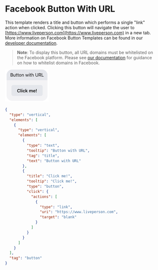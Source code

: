 # Facebook Button With URL

This template renders a title and button which performs a single "link" action when clicked. Clicking this button will navigate the user to [https://www.liveperson.com](https://www.liveperson.com) in a new tab. More information on Facebook Button Templates can be found in our [developer documentation](https://developers.liveperson.com/facebook-messenger-templates-button-template.html).

> **Note**: To display this button, all URL domains must be whitelisted on the Facebook platform. Please see [our documentation](https://developers.liveperson.com/facebook-messenger-templates-introduction.html#facebook-messenger-setup) for guidance on how to whitelist domains in Facebook.

![fb-button-with-url](fb_Button_With_URL.jpg)

```json
{
  "type": "vertical",
  "elements": [
    {
      "type": "vertical",
      "elements": [
        {
          "type": "text",
          "tooltip": "Button with URL",
          "tag": "title",
          "text": "Button with URL"
        },
        {
          "title": "Click me!",
          "tooltip": "Click me!",
          "type": "button",
          "click": {
            "actions": [
              {
                "type": "link",
                "uri": "https://www.liveperson.com",
                "target": "blank"
              }
            ]
          }
        }
      ]
    }
  ],
  "tag": "button"
}
```
